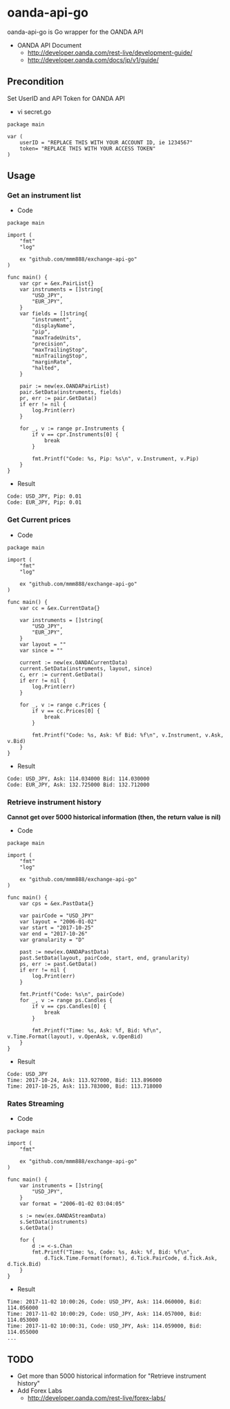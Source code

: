# oanda-api-go

oanda-api-go is Go wrapper for the OANDA API

* OANDA API Document
  * http://developer.oanda.com/rest-live/development-guide/
  * http://developer.oanda.com/docs/jp/v1/guide/

## Precondition

Set UserID and API Token for OANDA API

* vi secret.go

~~~
package main

var (
    userID = "REPLACE THIS WITH YOUR ACCOUNT ID, ie 1234567"
    token= "REPLACE THIS WITH YOUR ACCESS TOKEN"
)
~~~

## Usage

### Get an instrument list

* Code

~~~
package main

import (
    "fmt"
    "log"

    ex "github.com/mmm888/exchange-api-go"
)

func main() {
    var cpr = &ex.PairList{}
    var instruments = []string{
        "USD_JPY",
        "EUR_JPY",
    }
    var fields = []string{
        "instrument",
        "displayName",
        "pip",
        "maxTradeUnits",
        "precision",
        "maxTrailingStop",
        "minTrailingStop",
        "marginRate",
        "halted",
    }

    pair := new(ex.OANDAPairList)
    pair.SetData(instruments, fields)
    pr, err := pair.GetData()
    if err != nil {
        log.Print(err)
    }

    for _, v := range pr.Instruments {
        if v == cpr.Instruments[0] {
            break
        }

        fmt.Printf("Code: %s, Pip: %s\n", v.Instrument, v.Pip)
    }
}
~~~

* Result

~~~
Code: USD_JPY, Pip: 0.01
Code: EUR_JPY, Pip: 0.01
~~~

### Get Current prices

* Code

~~~
package main

import (
    "fmt"
    "log"

    ex "github.com/mmm888/exchange-api-go"
)

func main() {
    var cc = &ex.CurrentData{}

    var instruments = []string{
        "USD_JPY",
        "EUR_JPY",
    }
    var layout = ""
    var since = ""

    current := new(ex.OANDACurrentData)
    current.SetData(instruments, layout, since)
    c, err := current.GetData()
    if err != nil {
        log.Print(err)
    }

    for _, v := range c.Prices {
        if v == cc.Prices[0] {
            break
        }

        fmt.Printf("Code: %s, Ask: %f Bid: %f\n", v.Instrument, v.Ask, v.Bid)
    }
}
~~~

* Result

~~~
Code: USD_JPY, Ask: 114.034000 Bid: 114.030000
Code: EUR_JPY, Ask: 132.725000 Bid: 132.712000
~~~

### Retrieve instrument history

**Cannot get over 5000 historical information (then, the return value is nil)**

* Code

~~~
package main

import (
    "fmt"
    "log"

    ex "github.com/mmm888/exchange-api-go"
)

func main() {
    var cps = &ex.PastData{}

    var pairCode = "USD_JPY"
    var layout = "2006-01-02"
    var start = "2017-10-25"
    var end = "2017-10-26"
    var granularity = "D"

    past := new(ex.OANDAPastData)
    past.SetData(layout, pairCode, start, end, granularity)
    ps, err := past.GetData()
    if err != nil {
        log.Print(err)
    }

    fmt.Printf("Code: %s\n", pairCode)
    for _, v := range ps.Candles {
        if v == cps.Candles[0] {
            break
        }

        fmt.Printf("Time: %s, Ask: %f, Bid: %f\n", v.Time.Format(layout), v.OpenAsk, v.OpenBid)
    }
}
~~~

* Result

~~~
Code: USD_JPY
Time: 2017-10-24, Ask: 113.927000, Bid: 113.896000
Time: 2017-10-25, Ask: 113.783000, Bid: 113.718000
~~~

### Rates Streaming

* Code

~~~
package main

import (
	"fmt"

	ex "github.com/mmm888/exchange-api-go"
)

func main() {
	var instruments = []string{
		"USD_JPY",
	}
	var format = "2006-01-02 03:04:05"

	s := new(ex.OANDAStreamData)
	s.SetData(instruments)
	s.GetData()

	for {
		d := <-s.Chan
		fmt.Printf("Time: %s, Code: %s, Ask: %f, Bid: %f\n",
			d.Tick.Time.Format(format), d.Tick.PairCode, d.Tick.Ask, d.Tick.Bid)
	}
}
~~~

* Result

~~~
Time: 2017-11-02 10:00:26, Code: USD_JPY, Ask: 114.060000, Bid: 114.056000
Time: 2017-11-02 10:00:29, Code: USD_JPY, Ask: 114.057000, Bid: 114.053000
Time: 2017-11-02 10:00:31, Code: USD_JPY, Ask: 114.059000, Bid: 114.055000
...
~~~

## TODO

* Get more than 5000 historical information for "Retrieve instrument history"
* Add Forex Labs
  * http://developer.oanda.com/rest-live/forex-labs/
